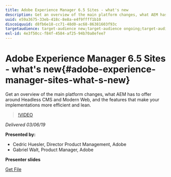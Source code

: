 ```yaml
---
title: Adobe Experience Manager 6.5 Sites - what's new
description: Get an overview of the main platform changes, what AEM has to offer around Headless CMS and Modern Web, and the features that make your implementations more efficient and lean.
uuid: e59a3675-33eb-418c-8e8a-e4f9ffff1b10
discoiquuid: d8fb6e18-cc71-48d0-ac68-86381603f93c
targetaudience: target-audience new;target-audience ongoing;target-audience upgrader
exl-id: 4e3f50cc-f84f-4584-af25-94b70a8efee7
---
```

# Adobe Experience Manager 6.5 Sites - what's new{#adobe-experience-manager-sites-what-s-new}

Get an overview of the main platform changes, what AEM has to offer around Headless CMS and Modern Web, and the features that make your implementations more efficient and lean.

>[!VIDEO](https://video.tv.adobe.com/v/26368/?quality=9)

*Delivered 03/06/19*

**Presented by:**

* Cedric Huesler, Director Product Management, Adobe
* Gabriel Walt, Product Manager, Adobe

**Presenter slides**

[Get File](assets/aem65-whatsnewgem-march6.pdf)
